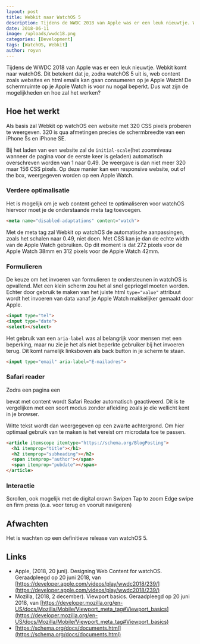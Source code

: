 ```yaml
---
layout: post
title: Webkit naar WatchOS 5
description: Tijdens de WWDC 2018 van Apple was er een leuk nieuwtje. Webkit komt naar watchOS. Dit betekent dat je, zodra watchOS 5 uit is, web content zoals websites en html emails kan gaan consumeren op je Apple Watch!
date: 2018-06-11
image: /uploads/wwdc18.png
categories: [Development]
tags: [WatchOS, Webkit]
author: royvn
---
```


Tijdens de WWDC 2018 van Apple was er een leuk nieuwtje. Webkit komt naar watchOS. Dit betekent dat je, zodra watchOS 5 uit is, web content zoals websites en html emails kan gaan consumeren op je Apple Watch! De schermruimte op je Apple Watch is voor nu nogal beperkt. Dus wat zijn de mogelijkheden en hoe zal het werken?

## Hoe het werkt
Als basis zal Webkit op watchOS een website met 320 CSS pixels proberen te weergeven. 320 is qua afmetingen precies de schermbreedte van een iPhone 5s en iPhone SE.

Bij het laden van een website zal de `initial-scale`(het zoomniveau wanneer de pagina voor de eerste keer is geladen) automatisch overschreven worden van 1 naar 0.49. De weergave is dan niet meer 320 maar 156 CSS pixels. Op deze manier kan een responsive website, out of the box, weergegeven worden op een Apple Watch.

### Verdere optimalisatie
Het is mogelijk om je web content geheel te optimaliseren voor watchOS hiervoor moet je de onderstaande meta tag toevoegen.

```html
<meta name="disabled-adaptations" content="watch">
```

Met de meta tag zal Webkit op watchOS de automatische aanpassingen, zoals het schalen naar 0.49, niet doen. Met CSS kan je dan de echte width van de Apple Watch gebruiken. Op dit moment is dat 272 pixels voor de Apple Watch 38mm en 312 pixels voor de Apple Watch 42mm.

### Formulieren
De keuze om het invoeren van formulieren te ondersteunen in watchOS is opvallend. Met een klein scherm zou het al snel gepriegel moeten worden. Echter door gebruik te maken van het juiste html `type="value"` attribuut wordt het invoeren van data vanaf je Apple Watch makkelijker gemaakt door Apple.

```html
<input type="tel">
<input type="date">
<select></select>
```

Het gebruik van een `aria-label` was al belangrijk voor mensen met een beperking, maar nu zie je het als niet beperkte gebruiker bij het invoeren terug. Dit komt namelijk linksboven als back button in je scherm te staan.

```html
<input type="email" aria-label="E-mailadres">
```

### Safari reader
Zodra een pagina een <article></article> bevat met content wordt Safari Reader automatisch geactiveerd. Dit is te vergelijken met een soort modus zonder afleiding zoals je die wellicht kent in je browser.

Witte tekst wordt dan weergegeven op een zwarte achtergrond. Om hier optimaal gebruik van te maken is het vereist om microdata toe te passen.

```html
<article itemscope itemtype="https://schema.org/BlogPosting">
  <h1 itemprop="title"></h1>
  <h2 itemprop="subheading"></h2>
  <span itemprop="author"></span>
  <span itemprop="pubdate"></span>
</article>
```

### Interactie
Scrollen, ook mogelijk met de digital crown
Swipen
Tap to zoom
Edge swipe en firm press (o.a. voor terug en vooruit navigeren)

## Afwachten
Het is wachten op een definitieve release van watchOS 5.

## Links
* Apple, (2018, 20 juni). Designing Web Content for watchOS. Geraadpleegd op 20 juni 2018, van [https://developer.apple.com/videos/play/wwdc2018/239/](https://developer.apple.com/videos/play/wwdc2018/239/)
* Mozilla, (2018, 2 december). Viewport basics. Geraadpleegd op 20 juni 2018, van [https://developer.mozilla.org/en-US/docs/Mozilla/Mobile/Viewport_meta_tag#Viewport_basics](https://developer.mozilla.org/en-US/docs/Mozilla/Mobile/Viewport_meta_tag#Viewport_basics)
* [https://schema.org/docs/documents.html](https://schema.org/docs/documents.html)